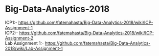 # Big-Data-Analytics-2018

ICP1:- https://github.com/fatemahasta/Big-Data-Analytics-2018/wiki/ICP-Assignment-1     
ICP2:- https://github.com/fatemahasta/Big-Data-Analytics-2018/wiki/ICP-Assignment-2      
Lab Assignment 1:- https://github.com/fatemahasta/Big-Data-Analytics-2018/wiki/Lab-Assignment-1      

